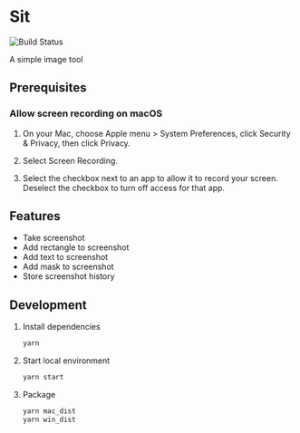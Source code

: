 # Sit

![Build Status](https://github.com/sjmyuan/sit/actions/workflows/node.js.yml/badge.svg?branch=master)

A simple image tool

## Prerequisites

### Allow screen recording on macOS

1. On your Mac, choose Apple menu  > System Preferences, click Security & Privacy, then click Privacy.

2. Select Screen Recording.

3. Select the checkbox next to an app to allow it to record your screen.
   Deselect the checkbox to turn off access for that app.

## Features

* Take screenshot
* Add rectangle to screenshot
* Add text to screenshot
* Add mask to screenshot
* Store screenshot history

## Development

1. Install dependencies
   
   ```sh
   yarn
   ```

2. Start local environment

   ```sh
   yarn start
   ```

3. Package

   ```sh
   yarn mac_dist
   yarn win_dist
   ```